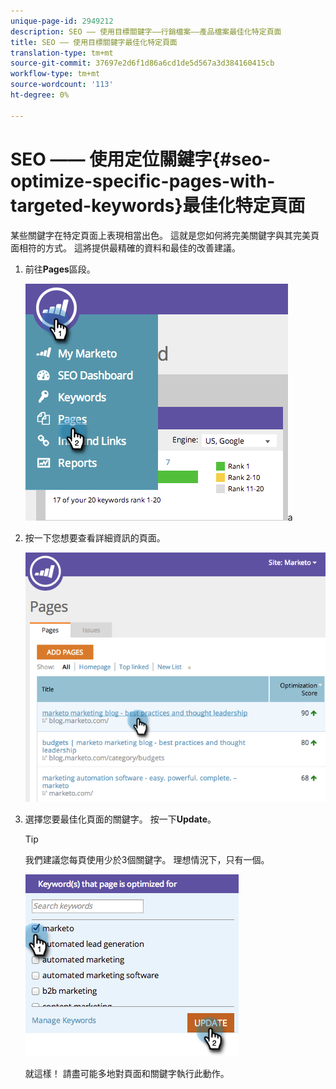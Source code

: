 ```yaml
---
unique-page-id: 2949212
description: SEO —— 使用目標關鍵字——行銷檔案——產品檔案最佳化特定頁面
title: SEO —— 使用目標關鍵字最佳化特定頁面
translation-type: tm+mt
source-git-commit: 37697e2d6f1d86a6cd1de5d567a3d384160415cb
workflow-type: tm+mt
source-wordcount: '113'
ht-degree: 0%

---
```



# SEO —— 使用定位關鍵字{#seo-optimize-specific-pages-with-targeted-keywords}最佳化特定頁面

某些關鍵字在特定頁面上表現相當出色。 這就是您如何將完美關鍵字與其完美頁面相符的方式。 這將提供最精確的資料和最佳的改善建議。

1. 前往&#x200B;**Pages**&#x200B;區段。

   ![](assets/image2014-9-18-12-3a52-3a28.png)a

1. 按一下您想要查看詳細資訊的頁面。

   ![](assets/image2014-9-18-12-3a52-3a41.png)

1. 選擇您要最佳化頁面的關鍵字。 按一下&#x200B;**Update**。

   >[!TIP]
   >
   >我們建議您每頁使用少於3個關鍵字。 理想情況下，只有一個。

   ![](assets/image2014-9-18-12-3a52-3a46.png)

   就這樣！ 請盡可能多地對頁面和關鍵字執行此動作。
